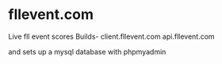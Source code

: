 # fllevent.com
Live fll event scores
Builds-
  client.fllevent.com
  api.fllevent.com
  
and sets up a mysql  database with phpmyadmin
